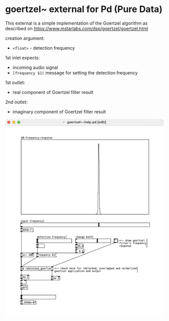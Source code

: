 # goertzel~ external for Pd (Pure Data)

This external is a simple implementation of the Goertzel algorithm as described on https://www.mstarlabs.com/dsp/goertzel/goertzel.html

creation argument:
* `<float>` - detection frequency

1st inlet expects:
* incoming audio signal
* `[frequency $1(` message for setting the detection frequency

1st outlet:
* real component of Goertzel filter result

2nd outlet:
* imaginary component of Goertzel filter result

![goertzel~-help.pd](goertzel~-help.png)
